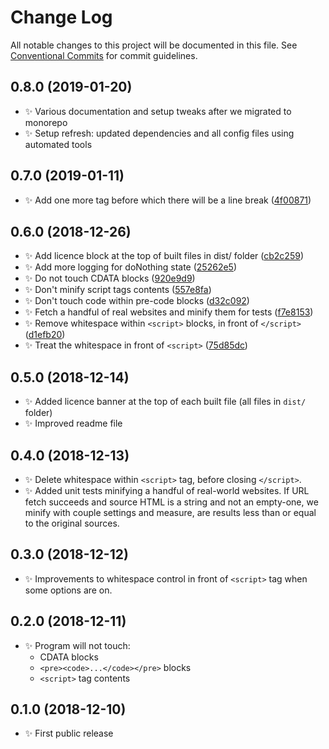 # Change Log

All notable changes to this project will be documented in this file.
See [Conventional Commits](https://conventionalcommits.org) for commit guidelines.













## 0.8.0 (2019-01-20)

- ✨ Various documentation and setup tweaks after we migrated to monorepo
- ✨ Setup refresh: updated dependencies and all config files using automated tools

## 0.7.0 (2019-01-11)

- ✨ Add one more tag before which there will be a line break ([4f00871](https://bitbucket.org/codsen/codsen/src/master/packages/html-crush/commits/4f00871))

## 0.6.0 (2018-12-26)

- ✨ Add licence block at the top of built files in dist/ folder ([cb2c259](https://bitbucket.org/codsen/codsen/src/master/packages/html-crush/commits/cb2c259))
- ✨ Add more logging for doNothing state ([25262e5](https://bitbucket.org/codsen/codsen/src/master/packages/html-crush/commits/25262e5))
- ✨ Do not touch CDATA blocks ([920e9d9](https://bitbucket.org/codsen/codsen/src/master/packages/html-crush/commits/920e9d9))
- ✨ Don't minify script tags contents ([557e8fa](https://bitbucket.org/codsen/codsen/src/master/packages/html-crush/commits/557e8fa))
- ✨ Don't touch code within pre-code blocks ([d32c092](https://bitbucket.org/codsen/codsen/src/master/packages/html-crush/commits/d32c092))
- ✨ Fetch a handful of real websites and minify them for tests ([f7e8153](https://bitbucket.org/codsen/codsen/src/master/packages/html-crush/commits/f7e8153))
- ✨ Remove whitespace within `<script>` blocks, in front of `</script>` ([d1efb20](https://bitbucket.org/codsen/codsen/src/master/packages/html-crush/commits/d1efb20))
- ✨ Treat the whitespace in front of `<script>` ([75d85dc](https://bitbucket.org/codsen/codsen/src/master/packages/html-crush/commits/75d85dc))

## 0.5.0 (2018-12-14)

- ✨ Added licence banner at the top of each built file (all files in `dist/` folder)
- ✨ Improved readme file

## 0.4.0 (2018-12-13)

- ✨ Delete whitespace within `<script>` tag, before closing `</script>`.
- ✨ Added unit tests minifying a handful of real-world websites. If URL fetch succeeds and source HTML is a string and not an empty-one, we minify with couple settings and measure, are results less than or equal to the original sources.

## 0.3.0 (2018-12-12)

- ✨ Improvements to whitespace control in front of `<script>` tag when some options are on.

## 0.2.0 (2018-12-11)

- ✨ Program will not touch:
  - CDATA blocks
  - `<pre><code>...</code></pre>` blocks
  - `<script>` tag contents

## 0.1.0 (2018-12-10)

- ✨ First public release
